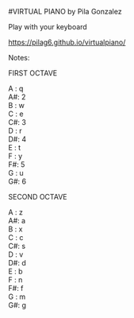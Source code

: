 #VIRTUAL PIANO by Pila Gonzalez

Play with your keyboard

https://pilag6.github.io/virtualpiano/


Notes:

FIRST OCTAVE

A : q    
A#: 2    
B : w     
C : e    
C#: 3    
D : r    
D#: 4    
E : t     
F : y    
F#: 5    
G : u    
G#: 6    

SECOND OCTAVE

A : z    
A#: a     
B : x     
C : c    
C#: s     
D : v    
D#: d       
E : b    
F : n        
F#: f         
G : m        
G#: g     
